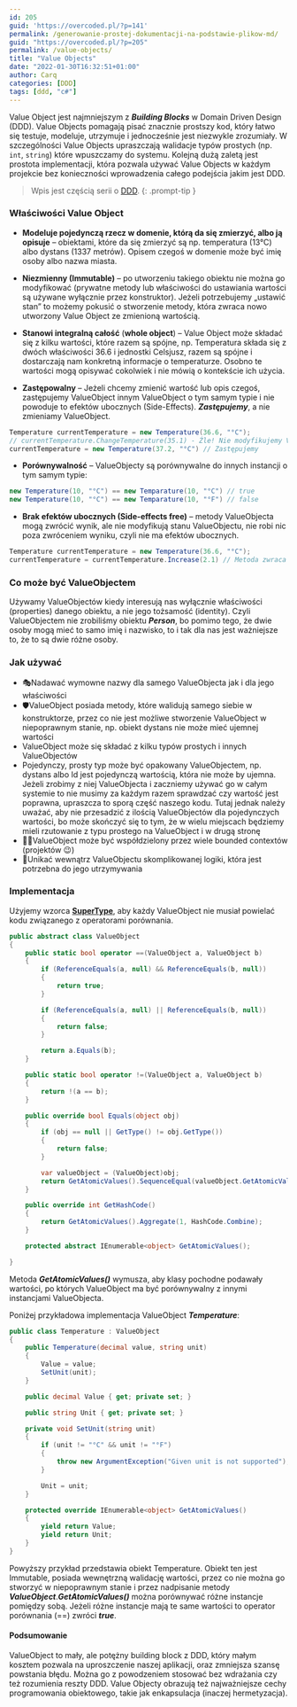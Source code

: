 ```yaml
---
id: 205
guid: 'https://overcoded.pl/?p=141'
permalink: /generowanie-prostej-dokumentacji-na-podstawie-plikow-md/
guid: "https://overcoded.pl/?p=205"
permalink: /value-objects/
title: "Value Objects"
date: "2022-01-30T16:32:51+01:00"
author: Carq
categories: [DDD]
tags: [ddd, "c#"]
---
```


Value Object jest najmniejszym z **_Building Blocks_** w Domain Driven Design (DDD). Value Objects pomagają pisać znacznie prostszy kod, który łatwo się testuje, modeluje, utrzymuje i jednocześnie jest niezwykle zrozumiały. W szczególności Value Objects upraszczają walidacje typów prostych (np. `int`, `string`) które wpuszczamy do systemu. Kolejną dużą zaletą jest prostota implementacji, która pozwala używać Value Objects w każdym projekcie bez konieczności wprowadzenia całego podejścia jakim jest DDD.

<!-- prettier-ignore-start  -->
> Wpis jest częścią serii o [DDD](/ddd/).
{: .prompt-tip }
<!-- prettier-ignore-end  -->

### Właściwości Value Object

- **Modeluje pojedynczą rzecz w domenie, którą da się zmierzyć, albo ją opisuje** – obiektami, które da się zmierzyć są np. temperatura (13°C) albo dystans (1337 metrów). Opisem czegoś w domenie może być imię osoby albo nazwa miasta.

- **Niezmienny (Immutable)** – po utworzeniu takiego obiektu nie można go modyfikować (prywatne metody lub właściwości do ustawiania wartości są używane wyłącznie przez konstruktor). Jeżeli potrzebujemy „ustawić stan” to możemy pokusić o stworzenie metody, która zwraca nowo utworzony Value Object ze zmienioną wartością.

- **Stanowi integralną całość** (**whole object**) – Value Object może składać się z kilku wartości, które razem są spójne, np. Temperatura składa się z dwóch właściwości 36.6 i jednostki Celsjusz, razem są spójne i dostarczają nam konkretną informacje o temperaturze. Osobno te wartości mogą opisywać cokolwiek i nie mówią o kontekście ich użycia.

- **Zastępowalny** – Jeżeli chcemy zmienić wartość lub opis czegoś, zastępujemy ValueObject innym ValueObject o tym samym typie i nie powoduje to efektów ubocznych (Side-Effects). **_Zastępujemy_**, a nie zmieniamy ValueObject.

```csharp
Temperature currentTemperature = new Temperature(36.6, "°C");
// currentTemperature.ChangeTemperature(35.1) - Źle! Nie modyfikujemy ValueObjectów.
currentTemperature = new Temperature(37.2, "°C") // Zastępujemy

```

- **Porównywalność** – ValueObjecty są porównywalne do innych instancji o tym samym typie:

```csharp
new Temperature(10, "°C") == new Temparature(10, "°C") // true
new Temperature(10, "°C") == new Temparature(10, "°F") // false
```

- **Brak efektów ubocznych (Side-effects free)** – metody ValueObjecta mogą zwrócić wynik, ale nie modyfikują stanu ValueObjectu, nie robi nic poza zwróceniem wyniku, czyli nie ma efektów ubocznych.

```csharp
Temperature currentTemperature = new Temperature(36.6, "°C");
currentTemperature = currentTemperature.Increase(2.1) // Metoda zwraca wynik bez modyfikowania stanu pierwotnej instacji
```

### Co może być ValueObjectem

Używamy ValueObjectów kiedy interesują nas wyłącznie właściwości (properties) danego obiektu, a nie jego tożsamość (identity). Czyli ValueObjectem nie zrobiliśmy obiektu **_Person_**, bo pomimo tego, że dwie osoby mogą mieć to samo imię i nazwisko, to i tak dla nas jest ważniejsze to, że to są dwie różne osoby.

### Jak używać

- 🎭Nadawać wymowne nazwy dla samego ValueObjecta jak i dla jego właściwości
- 🛡️ValueObject posiada metody, które walidują samego siebie w konstruktorze, przez co nie jest możliwe stworzenie ValueObject w niepoprawnym stanie, np. obiekt dystans nie może mieć ujemnej wartości
- ValueObject może się składać z kilku typów prostych i innych ValueObjectów
- Pojedynczy, prosty typ może być opakowany ValueObjectem, np. dystans albo Id jest pojedynczą wartością, która nie może by ujemna. Jeżeli zrobimy z niej ValueObjecta i zaczniemy używać go w całym systemie to nie musimy za każdym razem sprawdzać czy wartość jest poprawna, upraszcza to sporą część naszego kodu. Tutaj jednak należy uważać, aby nie przesadzić z ilością ValueObjectów dla pojedynczych wartości, bo może skończyć się to tym, że w wielu miejscach będziemy mieli rzutowanie z typu prostego na ValueObject i w drugą stronę
- 🤝🏼ValueObject może być współdzielony przez wiele bounded contextów (projektów 😉)
- 🍝Unikać wewnątrz ValueObjectu skomplikowanej logiki, która jest potrzebna do jego utrzymywania

### Implementacja

Użyjemy wzorca [**SuperType**](https://www.martinfowler.com/eaaCatalog/layerSupertype.html), aby każdy ValueObject nie musiał powielać kodu związanego z operatorami porównania.

```csharp
public abstract class ValueObject
{
    public static bool operator ==(ValueObject a, ValueObject b)
    {
        if (ReferenceEquals(a, null) && ReferenceEquals(b, null))
        {
            return true;
        }

        if (ReferenceEquals(a, null) || ReferenceEquals(b, null))
        {
            return false;
        }

        return a.Equals(b);
    }

    public static bool operator !=(ValueObject a, ValueObject b)
    {
        return !(a == b);
    }

    public override bool Equals(object obj)
    {
        if (obj == null || GetType() != obj.GetType())
        {
            return false;
        }

        var valueObject = (ValueObject)obj;
        return GetAtomicValues().SequenceEqual(valueObject.GetAtomicValues());
    }

    public override int GetHashCode()
    {
        return GetAtomicValues().Aggregate(1, HashCode.Combine);
    }

    protected abstract IEnumerable<object> GetAtomicValues();

}
```

Metoda **_GetAtomicValues()_** wymusza, aby klasy pochodne podawały wartości, po których ValueObject ma być porównywalny z innymi instancjami ValueObjecta.

Poniżej przykładowa implementacja ValueObject **_Temperature_**:

```csharp
public class Temperature : ValueObject
{
    public Temperature(decimal value, string unit)
    {
        Value = value;
        SetUnit(unit);
    }

    public decimal Value { get; private set; }

    public string Unit { get; private set; }

    private void SetUnit(string unit)
    {
        if (unit != "°C" && unit != "°F")
        {
            throw new ArgumentException("Given unit is not supported");
        }

        Unit = unit;
    }

    protected override IEnumerable<object> GetAtomicValues()
    {
        yield return Value;
        yield return Unit;
    }
}
```

Powyższy przykład przedstawia obiekt Temperature. Obiekt ten jest Immutable, posiada wewnętrzną walidację wartości, przez co nie można go stworzyć w niepoprawnym stanie i przez nadpisanie metody **_ValueObject_**.**_GetAtomicValues()_** można porównywać różne instancje pomiędzy sobą. Jeżeli różne instancje mają te same wartości to operator porównania (==) zwróci **_true_**.

#### Podsumowanie

ValueObject to mały, ale potężny building block z DDD, który małym kosztem pozwala na uproszczenie naszej aplikacji, oraz zmniejsza szansę powstania błędu. Można go z powodzeniem stosować bez wdrażania czy też rozumienia reszty DDD. Value Objecty obrazują też najważniejsze cechy programowania obiektowego, takie jak enkapsulacja (inaczej hermetyzacja).
